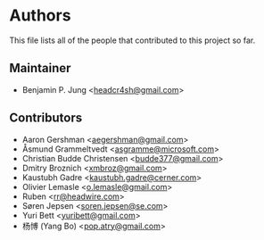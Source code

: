 # Authors

This file lists all of the people that contributed to this project so far.

## Maintainer

* Benjamin P. Jung &lt;headcr4sh@gmail.com&gt;

## Contributors

* Aaron Gershman &lt;aegershman@gmail.com&gt;
* Åsmund Grammeltvedt &lt;asgramme@microsoft.com&gt;
* Christian Budde Christensen &lt;budde377@gmail.com&gt;
* Dmitry Broznich &lt;xmbroz@gmail.com&gt;
* Kaustubh Gadre &lt;kaustubh.gadre@cerner.com&gt;
* Olivier Lemasle &lt;o.lemasle@gmail.com&gt;
* Ruben &lt;rr@headwire.com&gt;
* Søren Jepsen &lt;soren.jepsen@se.com&gt;
* Yuri Bett &lt;yuribett@gmail.com&gt;
* 杨博 (Yang Bo) &lt;pop.atry@gmail.com&gt;
